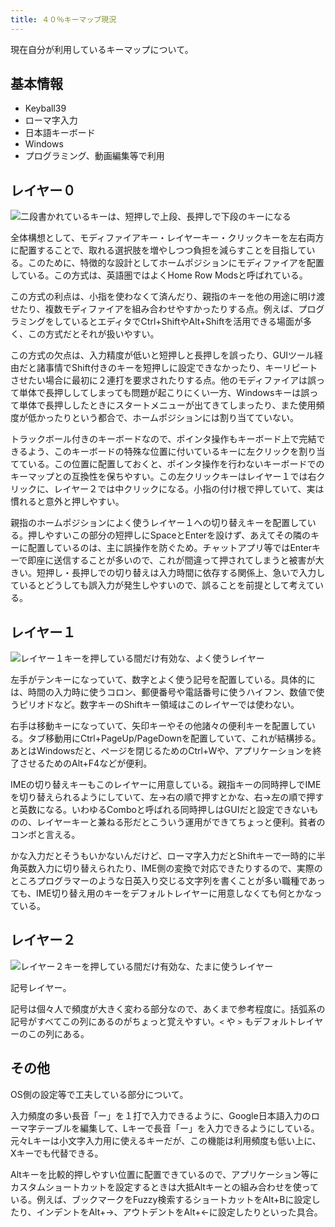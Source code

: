 ```yaml
---
title: ４０％キーマップ現況
---
```


現在自分が利用しているキーマップについて。

## 基本情報

- Keyball39
- ローマ字入力
- 日本語キーボード
- Windows
- プログラミング、動画編集等で利用

## レイヤー０

![](https://i.imgur.com/vIdbZn7h.png "二段書かれているキーは、短押しで上段、長押しで下段のキーになる")

全体構想として、モディファイアキー・レイヤーキー・クリックキーを左右両方に配置することで、取れる選択肢を増やしつつ負担を減らすことを目指している。このために、特徴的な設計としてホームポジションにモディファイアを配置している。この方式は、英語圏ではよくHome Row Modsと呼ばれている。

この方式の利点は、小指を使わなくて済んだり、親指のキーを他の用途に明け渡せたり、複数モディファイアを組み合わせやすかったりする点。例えば、プログラミングをしているとエディタでCtrl+ShiftやAlt+Shiftを活用できる場面が多く、この方式だとそれが扱いやすい。

この方式の欠点は、入力精度が低いと短押しと長押しを誤ったり、GUIツール経由だと諸事情でShift付きのキーを短押しに設定できなかったり、キーリピートさせたい場合に最初に２連打を要求されたりする点。他のモディファイアは誤って単体で長押ししてしまっても問題が起こりにくい一方、Windowsキーは誤って単体で長押ししたときにスタートメニューが出てきてしまったり、また使用頻度が低かったりという都合で、ホームポジションには割り当てていない。

トラックボール付きのキーボードなので、ポインタ操作もキーボード上で完結できるよう、このキーボードの特殊な位置に付いているキーに左クリックを割り当てている。この位置に配置しておくと、ポインタ操作を行わないキーボードでのキーマップとの互換性を保ちやすい。この左クリックキーはレイヤー１では右クリックに、レイヤー２では中クリックになる。小指の付け根で押していて、実は慣れると意外と押しやすい。

親指のホームポジションによく使うレイヤー１への切り替えキーを配置している。押しやすいこの部分の短押しにSpaceとEnterを設けず、あえてその隣のキーに配置しているのは、主に誤操作を防ぐため。チャットアプリ等ではEnterキーで即座に送信することが多いので、これが間違って押されてしまうと被害が大きい。短押し・長押しでの切り替えは入力時間に依存する関係上、急いで入力しているとどうしても誤入力が発生しやすいので、誤ることを前提として考えている。

## レイヤー１

![](https://i.imgur.com/BLFsIFth.png "レイヤー１キーを押している間だけ有効な、よく使うレイヤー")

左手がテンキーになっていて、数字とよく使う記号を配置している。具体的には、時間の入力時に使うコロン、郵便番号や電話番号に使うハイフン、数値で使うピリオドなど。数字キーのShiftキー領域はこのレイヤーでは使わない。

右手は移動キーになっていて、矢印キーやその他諸々の便利キーを配置している。タブ移動用にCtrl+PageUp/PageDownを配置していて、これが結構捗る。あとはWindowsだと、ページを閉じるためのCtrl+Wや、アプリケーションを終了させるためのAlt+F4などが便利。

IMEの切り替えキーもこのレイヤーに用意している。親指キーの同時押しでIMEを切り替えられるようにしていて、左→右の順で押すとかな、右→左の順で押すと英数になる。いわゆるComboと呼ばれる同時押しはGUIだと設定できないものの、レイヤーキーと兼ねる形だとこういう運用ができてちょっと便利。貧者のコンボと言える。

かな入力だとそうもいかないんだけど、ローマ字入力だとShiftキーで一時的に半角英数入力に切り替えられたり、IME側の変換で対応できたりするので、実際のところプログラマーのような日英入り交じる文字列を書くことが多い職種であっても、IME切り替え用のキーをデフォルトレイヤーに用意しなくても何とかなっている。

## レイヤー２

![](https://i.imgur.com/n33RZWOh.png "レイヤー２キーを押している間だけ有効な、たまに使うレイヤー")

記号レイヤー。

記号は個々人で頻度が大きく変わる部分なので、あくまで参考程度に。括弧系の記号がすべてこの列にあるのがちょっと覚えやすい。`<` や `>` もデフォルトレイヤーのこの列にある。

## その他

OS側の設定等で工夫している部分について。

入力頻度の多い長音「ー」を１打で入力できるように、Google日本語入力のローマ字テーブルを編集して、Lキーで長音「ー」を入力できるようにしている。元々Lキーは小文字入力用に使えるキーだが、この機能は利用頻度も低い上に、Xキーでも代替できる。

Altキーを比較的押しやすい位置に配置できているので、アプリケーション等にカスタムショートカットを設定するときは大抵Altキーとの組み合わせを使っている。例えば、ブックマークをFuzzy検索するショートカットをAlt+Bに設定したり、インデントをAlt+→、アウトデントをAlt+←に設定したりといった具合。
